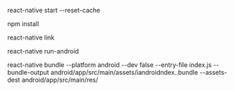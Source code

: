 
react-native start --reset-cache

npm install

react-native link

react-native run-android


<!-- to update -->

react-native bundle --platform android --dev false --entry-file index.js --bundle-output android/app/src/main/assets/iandroidndex..bundle --assets-dest android/app/src/main/res/
<!-- then run react native android -->